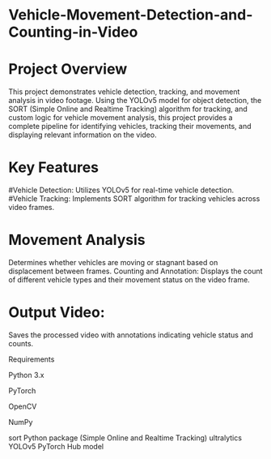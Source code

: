 # Vehicle-Movement-Detection-and-Counting-in-Video

# Project Overview
This project demonstrates vehicle detection, tracking, and movement analysis in video footage. Using the YOLOv5 model for object detection, the SORT (Simple Online and Realtime Tracking) algorithm for tracking, and custom logic for vehicle movement analysis, this project provides a complete pipeline for identifying vehicles, tracking their movements, and displaying relevant information on the video.

# Key Features
#Vehicle Detection: Utilizes YOLOv5 for real-time vehicle detection.
#Vehicle Tracking: Implements SORT algorithm for tracking vehicles across video frames.

# Movement Analysis 

Determines whether vehicles are moving or stagnant based on displacement between frames.
Counting and Annotation: Displays the count of different vehicle types and their movement status on the video frame.

# Output Video: 

Saves the processed video with annotations indicating vehicle status and counts.

Requirements

Python 3.x

PyTorch

OpenCV

NumPy

sort Python package (Simple Online and Realtime Tracking)
ultralytics YOLOv5 PyTorch Hub model
